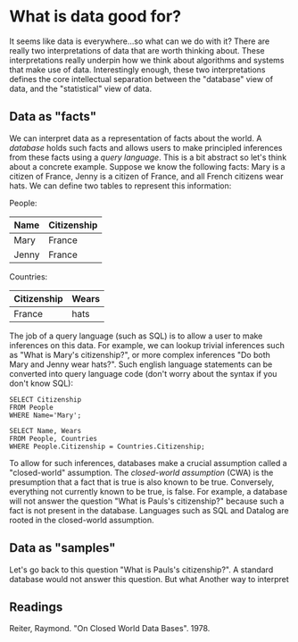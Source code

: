 # What is data good for?
It seems like data is everywhere...so what can we do with it? There are really two interpretations of data that are worth thinking about. These interpretations really underpin how we think about algorithms and systems that make use of data. Interestingly enough, these two interpretations defines the core intellectual separation between the "database" view of data, and the "statistical" view of data.

## Data as "facts"
We can interpret data as a representation of facts about the world. A *database* holds such facts and allows users to make principled inferences from these facts using a *query language*. This is a bit abstract so let's think about a concrete example. Suppose we know the following facts: Mary is a citizen of France, Jenny is a citizen of France, and all French citizens wear hats. We can define two tables to represent this information:

People:

| Name  | Citizenship |
|-------|-------------|
| Mary  | France      |
| Jenny | France      |

Countries:

| Citizenship | Wears |
|-------------|-------|
| France      | hats  |

The job of a query language (such as SQL) is to allow a user to make inferences on this data. For example, we can lookup trivial inferences such as "What is Mary's citizenship?", or more complex inferences "Do both Mary and Jenny wear hats?". Such english language statements can be converted into query language code (don't worry about the syntax if you don't know SQL):
```
SELECT Citizenship
FROM People
WHERE Name='Mary';

SELECT Name, Wears
FROM People, Countries
WHERE People.Citizenship = Countries.Citizenship;
```

To allow for such inferences, databases make a crucial assumption called a "closed-world" assumption. The *closed-world assumption* (CWA) is the presumption that a fact that is true is also known to be true. Conversely, everything not currently known to be true, is false. For example, a database will not answer the question "What is Pauls's citizenship?" because such a fact is not present in the database. Languages such as SQL and Datalog are rooted in the closed-world assumption.

## Data as "samples"
Let's go back to this question "What is Pauls's citizenship?". A standard database would not answer this question. But what Another way to interpret 


## Readings
Reiter, Raymond. "On Closed World Data Bases". 1978.

